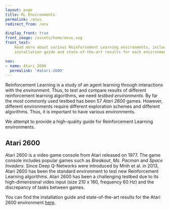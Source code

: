 ```yaml
---
layout: page
title: RL Environments
permalink: /envs
redirect_from: /env

display_front: true
front_image: /assets/home/envs.svg
front_text: 
    Read more about various Reinforcement Learning environments, including the
    installation guide and state-of-the-art results for each environment.

nav:
- name: Atari 2600
  permalink: '#atari-2600'
---
```


Reinforcement Learning is a study of an agent learning through interactions with the *environment*.  Thus, to test and compare results of different reinforcement learning algorithms, we need *testbed environments*. By far the most commonly used testbed has been 57 *Atari 2600* games. However, different environments require different exploration schemes and different algorithms. Thus, it is important to have various environments.

We attempt to provide a high-quality guide for Reinforcement Learning environments.



## Atari 2600

Atari 2600 is a video game console from Atari released on 1977. The game console includes popular games such as *Breakout*, *Ms. Pacman* and *Space Invaders*. Since Deep Q-Networks were introduced by Mnih et al. in 2013, Atari 2600 has been the standard environment to test new Reinforcement Learning algorithms. Atari 2600 has been a challenging testbed due to its high-dimensional video input (size 210 x 160, frequency 60 Hz) and the discrepancy of tasks between games.

You can find the installation guide and state-of-the-art results for the Atari 2600 environment [here](/envs/atari).




